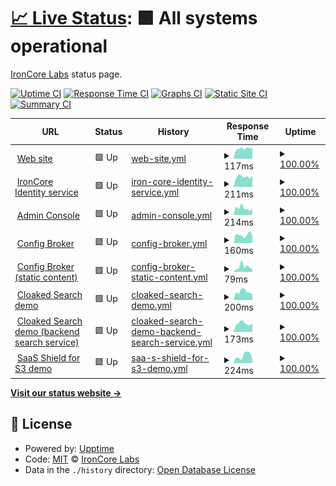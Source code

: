 # [📈 Live Status](https://upptime.ironcorelabs.com): <!--live status--> **🟩 All systems operational**

[IronCore Labs](https://ironcorelabs.com) status page.

[![Uptime CI](https://github.com/IronCoreLabs/upptime/workflows/Uptime%20CI/badge.svg)](https://github.com/IronCoreLabs/upptime/actions?query=workflow%3A%22Uptime+CI%22)
[![Response Time CI](https://github.com/IronCoreLabs/upptime/workflows/Response%20Time%20CI/badge.svg)](https://github.com/IronCoreLabs/upptime/actions?query=workflow%3A%22Response+Time+CI%22)
[![Graphs CI](https://github.com/IronCoreLabs/upptime/workflows/Graphs%20CI/badge.svg)](https://github.com/IronCoreLabs/upptime/actions?query=workflow%3A%22Graphs+CI%22)
[![Static Site CI](https://github.com/IronCoreLabs/upptime/workflows/Static%20Site%20CI/badge.svg)](https://github.com/IronCoreLabs/upptime/actions?query=workflow%3A%22Static+Site+CI%22)
[![Summary CI](https://github.com/IronCoreLabs/upptime/workflows/Summary%20CI/badge.svg)](https://github.com/IronCoreLabs/upptime/actions?query=workflow%3A%22Summary+CI%22)

<!--start: status pages-->
<!-- This summary is generated by Upptime (https://github.com/upptime/upptime) -->
<!-- Do not edit this manually, your changes will be overwritten -->
<!-- prettier-ignore -->
| URL | Status | History | Response Time | Uptime |
| --- | ------ | ------- | ------------- | ------ |
| <img alt="" src="https://icons.duckduckgo.com/ip3/ironcorelabs.com.ico" height="13"> [Web site](https://ironcorelabs.com/) | 🟩 Up | [web-site.yml](https://github.com/IronCoreLabs/upptime/commits/HEAD/history/web-site.yml) | <details><summary><img alt="Response time graph" src="./graphs/web-site/response-time-week.png" height="20"> 117ms</summary><br><a href="https://upptime.ironcorelabs.com/history/web-site"><img alt="Response time 124" src="https://img.shields.io/endpoint?url=https%3A%2F%2Fraw.githubusercontent.com%2FIronCoreLabs%2Fupptime%2FHEAD%2Fapi%2Fweb-site%2Fresponse-time.json"></a><br><a href="https://upptime.ironcorelabs.com/history/web-site"><img alt="24-hour response time 131" src="https://img.shields.io/endpoint?url=https%3A%2F%2Fraw.githubusercontent.com%2FIronCoreLabs%2Fupptime%2FHEAD%2Fapi%2Fweb-site%2Fresponse-time-day.json"></a><br><a href="https://upptime.ironcorelabs.com/history/web-site"><img alt="7-day response time 117" src="https://img.shields.io/endpoint?url=https%3A%2F%2Fraw.githubusercontent.com%2FIronCoreLabs%2Fupptime%2FHEAD%2Fapi%2Fweb-site%2Fresponse-time-week.json"></a><br><a href="https://upptime.ironcorelabs.com/history/web-site"><img alt="30-day response time 129" src="https://img.shields.io/endpoint?url=https%3A%2F%2Fraw.githubusercontent.com%2FIronCoreLabs%2Fupptime%2FHEAD%2Fapi%2Fweb-site%2Fresponse-time-month.json"></a><br><a href="https://upptime.ironcorelabs.com/history/web-site"><img alt="1-year response time 129" src="https://img.shields.io/endpoint?url=https%3A%2F%2Fraw.githubusercontent.com%2FIronCoreLabs%2Fupptime%2FHEAD%2Fapi%2Fweb-site%2Fresponse-time-year.json"></a></details> | <details><summary><a href="https://upptime.ironcorelabs.com/history/web-site">100.00%</a></summary><a href="https://upptime.ironcorelabs.com/history/web-site"><img alt="All-time uptime 99.54%" src="https://img.shields.io/endpoint?url=https%3A%2F%2Fraw.githubusercontent.com%2FIronCoreLabs%2Fupptime%2FHEAD%2Fapi%2Fweb-site%2Fuptime.json"></a><br><a href="https://upptime.ironcorelabs.com/history/web-site"><img alt="24-hour uptime 100.00%" src="https://img.shields.io/endpoint?url=https%3A%2F%2Fraw.githubusercontent.com%2FIronCoreLabs%2Fupptime%2FHEAD%2Fapi%2Fweb-site%2Fuptime-day.json"></a><br><a href="https://upptime.ironcorelabs.com/history/web-site"><img alt="7-day uptime 100.00%" src="https://img.shields.io/endpoint?url=https%3A%2F%2Fraw.githubusercontent.com%2FIronCoreLabs%2Fupptime%2FHEAD%2Fapi%2Fweb-site%2Fuptime-week.json"></a><br><a href="https://upptime.ironcorelabs.com/history/web-site"><img alt="30-day uptime 100.00%" src="https://img.shields.io/endpoint?url=https%3A%2F%2Fraw.githubusercontent.com%2FIronCoreLabs%2Fupptime%2FHEAD%2Fapi%2Fweb-site%2Fuptime-month.json"></a><br><a href="https://upptime.ironcorelabs.com/history/web-site"><img alt="1-year uptime 100.00%" src="https://img.shields.io/endpoint?url=https%3A%2F%2Fraw.githubusercontent.com%2FIronCoreLabs%2Fupptime%2FHEAD%2Fapi%2Fweb-site%2Fuptime-year.json"></a></details>
| <img alt="" src="https://icons.duckduckgo.com/ip3/api.ironcorelabs.com.ico" height="13"> [IronCore Identity service](https://api.ironcorelabs.com/api/health) | 🟩 Up | [iron-core-identity-service.yml](https://github.com/IronCoreLabs/upptime/commits/HEAD/history/iron-core-identity-service.yml) | <details><summary><img alt="Response time graph" src="./graphs/iron-core-identity-service/response-time-week.png" height="20"> 211ms</summary><br><a href="https://upptime.ironcorelabs.com/history/iron-core-identity-service"><img alt="Response time 288" src="https://img.shields.io/endpoint?url=https%3A%2F%2Fraw.githubusercontent.com%2FIronCoreLabs%2Fupptime%2FHEAD%2Fapi%2Firon-core-identity-service%2Fresponse-time.json"></a><br><a href="https://upptime.ironcorelabs.com/history/iron-core-identity-service"><img alt="24-hour response time 233" src="https://img.shields.io/endpoint?url=https%3A%2F%2Fraw.githubusercontent.com%2FIronCoreLabs%2Fupptime%2FHEAD%2Fapi%2Firon-core-identity-service%2Fresponse-time-day.json"></a><br><a href="https://upptime.ironcorelabs.com/history/iron-core-identity-service"><img alt="7-day response time 211" src="https://img.shields.io/endpoint?url=https%3A%2F%2Fraw.githubusercontent.com%2FIronCoreLabs%2Fupptime%2FHEAD%2Fapi%2Firon-core-identity-service%2Fresponse-time-week.json"></a><br><a href="https://upptime.ironcorelabs.com/history/iron-core-identity-service"><img alt="30-day response time 311" src="https://img.shields.io/endpoint?url=https%3A%2F%2Fraw.githubusercontent.com%2FIronCoreLabs%2Fupptime%2FHEAD%2Fapi%2Firon-core-identity-service%2Fresponse-time-month.json"></a><br><a href="https://upptime.ironcorelabs.com/history/iron-core-identity-service"><img alt="1-year response time 254" src="https://img.shields.io/endpoint?url=https%3A%2F%2Fraw.githubusercontent.com%2FIronCoreLabs%2Fupptime%2FHEAD%2Fapi%2Firon-core-identity-service%2Fresponse-time-year.json"></a></details> | <details><summary><a href="https://upptime.ironcorelabs.com/history/iron-core-identity-service">100.00%</a></summary><a href="https://upptime.ironcorelabs.com/history/iron-core-identity-service"><img alt="All-time uptime 99.99%" src="https://img.shields.io/endpoint?url=https%3A%2F%2Fraw.githubusercontent.com%2FIronCoreLabs%2Fupptime%2FHEAD%2Fapi%2Firon-core-identity-service%2Fuptime.json"></a><br><a href="https://upptime.ironcorelabs.com/history/iron-core-identity-service"><img alt="24-hour uptime 100.00%" src="https://img.shields.io/endpoint?url=https%3A%2F%2Fraw.githubusercontent.com%2FIronCoreLabs%2Fupptime%2FHEAD%2Fapi%2Firon-core-identity-service%2Fuptime-day.json"></a><br><a href="https://upptime.ironcorelabs.com/history/iron-core-identity-service"><img alt="7-day uptime 100.00%" src="https://img.shields.io/endpoint?url=https%3A%2F%2Fraw.githubusercontent.com%2FIronCoreLabs%2Fupptime%2FHEAD%2Fapi%2Firon-core-identity-service%2Fuptime-week.json"></a><br><a href="https://upptime.ironcorelabs.com/history/iron-core-identity-service"><img alt="30-day uptime 99.87%" src="https://img.shields.io/endpoint?url=https%3A%2F%2Fraw.githubusercontent.com%2FIronCoreLabs%2Fupptime%2FHEAD%2Fapi%2Firon-core-identity-service%2Fuptime-month.json"></a><br><a href="https://upptime.ironcorelabs.com/history/iron-core-identity-service"><img alt="1-year uptime 99.98%" src="https://img.shields.io/endpoint?url=https%3A%2F%2Fraw.githubusercontent.com%2FIronCoreLabs%2Fupptime%2FHEAD%2Fapi%2Firon-core-identity-service%2Fuptime-year.json"></a></details>
| <img alt="" src="https://icons.duckduckgo.com/ip3/admin.ironcorelabs.com.ico" height="13"> [Admin Console](https://admin.ironcorelabs.com/api/health) | 🟩 Up | [admin-console.yml](https://github.com/IronCoreLabs/upptime/commits/HEAD/history/admin-console.yml) | <details><summary><img alt="Response time graph" src="./graphs/admin-console/response-time-week.png" height="20"> 214ms</summary><br><a href="https://upptime.ironcorelabs.com/history/admin-console"><img alt="Response time 177" src="https://img.shields.io/endpoint?url=https%3A%2F%2Fraw.githubusercontent.com%2FIronCoreLabs%2Fupptime%2FHEAD%2Fapi%2Fadmin-console%2Fresponse-time.json"></a><br><a href="https://upptime.ironcorelabs.com/history/admin-console"><img alt="24-hour response time 253" src="https://img.shields.io/endpoint?url=https%3A%2F%2Fraw.githubusercontent.com%2FIronCoreLabs%2Fupptime%2FHEAD%2Fapi%2Fadmin-console%2Fresponse-time-day.json"></a><br><a href="https://upptime.ironcorelabs.com/history/admin-console"><img alt="7-day response time 214" src="https://img.shields.io/endpoint?url=https%3A%2F%2Fraw.githubusercontent.com%2FIronCoreLabs%2Fupptime%2FHEAD%2Fapi%2Fadmin-console%2Fresponse-time-week.json"></a><br><a href="https://upptime.ironcorelabs.com/history/admin-console"><img alt="30-day response time 228" src="https://img.shields.io/endpoint?url=https%3A%2F%2Fraw.githubusercontent.com%2FIronCoreLabs%2Fupptime%2FHEAD%2Fapi%2Fadmin-console%2Fresponse-time-month.json"></a><br><a href="https://upptime.ironcorelabs.com/history/admin-console"><img alt="1-year response time 182" src="https://img.shields.io/endpoint?url=https%3A%2F%2Fraw.githubusercontent.com%2FIronCoreLabs%2Fupptime%2FHEAD%2Fapi%2Fadmin-console%2Fresponse-time-year.json"></a></details> | <details><summary><a href="https://upptime.ironcorelabs.com/history/admin-console">100.00%</a></summary><a href="https://upptime.ironcorelabs.com/history/admin-console"><img alt="All-time uptime 100.00%" src="https://img.shields.io/endpoint?url=https%3A%2F%2Fraw.githubusercontent.com%2FIronCoreLabs%2Fupptime%2FHEAD%2Fapi%2Fadmin-console%2Fuptime.json"></a><br><a href="https://upptime.ironcorelabs.com/history/admin-console"><img alt="24-hour uptime 100.00%" src="https://img.shields.io/endpoint?url=https%3A%2F%2Fraw.githubusercontent.com%2FIronCoreLabs%2Fupptime%2FHEAD%2Fapi%2Fadmin-console%2Fuptime-day.json"></a><br><a href="https://upptime.ironcorelabs.com/history/admin-console"><img alt="7-day uptime 100.00%" src="https://img.shields.io/endpoint?url=https%3A%2F%2Fraw.githubusercontent.com%2FIronCoreLabs%2Fupptime%2FHEAD%2Fapi%2Fadmin-console%2Fuptime-week.json"></a><br><a href="https://upptime.ironcorelabs.com/history/admin-console"><img alt="30-day uptime 99.98%" src="https://img.shields.io/endpoint?url=https%3A%2F%2Fraw.githubusercontent.com%2FIronCoreLabs%2Fupptime%2FHEAD%2Fapi%2Fadmin-console%2Fuptime-month.json"></a><br><a href="https://upptime.ironcorelabs.com/history/admin-console"><img alt="1-year uptime 100.00%" src="https://img.shields.io/endpoint?url=https%3A%2F%2Fraw.githubusercontent.com%2FIronCoreLabs%2Fupptime%2FHEAD%2Fapi%2Fadmin-console%2Fuptime-year.json"></a></details>
| <img alt="" src="https://icons.duckduckgo.com/ip3/config.ironcorelabs.com.ico" height="13"> [Config Broker](https://config.ironcorelabs.com/health) | 🟩 Up | [config-broker.yml](https://github.com/IronCoreLabs/upptime/commits/HEAD/history/config-broker.yml) | <details><summary><img alt="Response time graph" src="./graphs/config-broker/response-time-week.png" height="20"> 160ms</summary><br><a href="https://upptime.ironcorelabs.com/history/config-broker"><img alt="Response time 187" src="https://img.shields.io/endpoint?url=https%3A%2F%2Fraw.githubusercontent.com%2FIronCoreLabs%2Fupptime%2FHEAD%2Fapi%2Fconfig-broker%2Fresponse-time.json"></a><br><a href="https://upptime.ironcorelabs.com/history/config-broker"><img alt="24-hour response time 189" src="https://img.shields.io/endpoint?url=https%3A%2F%2Fraw.githubusercontent.com%2FIronCoreLabs%2Fupptime%2FHEAD%2Fapi%2Fconfig-broker%2Fresponse-time-day.json"></a><br><a href="https://upptime.ironcorelabs.com/history/config-broker"><img alt="7-day response time 160" src="https://img.shields.io/endpoint?url=https%3A%2F%2Fraw.githubusercontent.com%2FIronCoreLabs%2Fupptime%2FHEAD%2Fapi%2Fconfig-broker%2Fresponse-time-week.json"></a><br><a href="https://upptime.ironcorelabs.com/history/config-broker"><img alt="30-day response time 625" src="https://img.shields.io/endpoint?url=https%3A%2F%2Fraw.githubusercontent.com%2FIronCoreLabs%2Fupptime%2FHEAD%2Fapi%2Fconfig-broker%2Fresponse-time-month.json"></a><br><a href="https://upptime.ironcorelabs.com/history/config-broker"><img alt="1-year response time 200" src="https://img.shields.io/endpoint?url=https%3A%2F%2Fraw.githubusercontent.com%2FIronCoreLabs%2Fupptime%2FHEAD%2Fapi%2Fconfig-broker%2Fresponse-time-year.json"></a></details> | <details><summary><a href="https://upptime.ironcorelabs.com/history/config-broker">100.00%</a></summary><a href="https://upptime.ironcorelabs.com/history/config-broker"><img alt="All-time uptime 99.53%" src="https://img.shields.io/endpoint?url=https%3A%2F%2Fraw.githubusercontent.com%2FIronCoreLabs%2Fupptime%2FHEAD%2Fapi%2Fconfig-broker%2Fuptime.json"></a><br><a href="https://upptime.ironcorelabs.com/history/config-broker"><img alt="24-hour uptime 100.00%" src="https://img.shields.io/endpoint?url=https%3A%2F%2Fraw.githubusercontent.com%2FIronCoreLabs%2Fupptime%2FHEAD%2Fapi%2Fconfig-broker%2Fuptime-day.json"></a><br><a href="https://upptime.ironcorelabs.com/history/config-broker"><img alt="7-day uptime 100.00%" src="https://img.shields.io/endpoint?url=https%3A%2F%2Fraw.githubusercontent.com%2FIronCoreLabs%2Fupptime%2FHEAD%2Fapi%2Fconfig-broker%2Fuptime-week.json"></a><br><a href="https://upptime.ironcorelabs.com/history/config-broker"><img alt="30-day uptime 99.92%" src="https://img.shields.io/endpoint?url=https%3A%2F%2Fraw.githubusercontent.com%2FIronCoreLabs%2Fupptime%2FHEAD%2Fapi%2Fconfig-broker%2Fuptime-month.json"></a><br><a href="https://upptime.ironcorelabs.com/history/config-broker"><img alt="1-year uptime 99.99%" src="https://img.shields.io/endpoint?url=https%3A%2F%2Fraw.githubusercontent.com%2FIronCoreLabs%2Fupptime%2FHEAD%2Fapi%2Fconfig-broker%2Fuptime-year.json"></a></details>
| <img alt="" src="https://icons.duckduckgo.com/ip3/config.ironcorelabs.com.ico" height="13"> [Config Broker (static content)](https://config.ironcorelabs.com/static/manifest.json) | 🟩 Up | [config-broker-static-content.yml](https://github.com/IronCoreLabs/upptime/commits/HEAD/history/config-broker-static-content.yml) | <details><summary><img alt="Response time graph" src="./graphs/config-broker-static-content/response-time-week.png" height="20"> 79ms</summary><br><a href="https://upptime.ironcorelabs.com/history/config-broker-static-content"><img alt="Response time 72" src="https://img.shields.io/endpoint?url=https%3A%2F%2Fraw.githubusercontent.com%2FIronCoreLabs%2Fupptime%2FHEAD%2Fapi%2Fconfig-broker-static-content%2Fresponse-time.json"></a><br><a href="https://upptime.ironcorelabs.com/history/config-broker-static-content"><img alt="24-hour response time 96" src="https://img.shields.io/endpoint?url=https%3A%2F%2Fraw.githubusercontent.com%2FIronCoreLabs%2Fupptime%2FHEAD%2Fapi%2Fconfig-broker-static-content%2Fresponse-time-day.json"></a><br><a href="https://upptime.ironcorelabs.com/history/config-broker-static-content"><img alt="7-day response time 79" src="https://img.shields.io/endpoint?url=https%3A%2F%2Fraw.githubusercontent.com%2FIronCoreLabs%2Fupptime%2FHEAD%2Fapi%2Fconfig-broker-static-content%2Fresponse-time-week.json"></a><br><a href="https://upptime.ironcorelabs.com/history/config-broker-static-content"><img alt="30-day response time 66" src="https://img.shields.io/endpoint?url=https%3A%2F%2Fraw.githubusercontent.com%2FIronCoreLabs%2Fupptime%2FHEAD%2Fapi%2Fconfig-broker-static-content%2Fresponse-time-month.json"></a><br><a href="https://upptime.ironcorelabs.com/history/config-broker-static-content"><img alt="1-year response time 71" src="https://img.shields.io/endpoint?url=https%3A%2F%2Fraw.githubusercontent.com%2FIronCoreLabs%2Fupptime%2FHEAD%2Fapi%2Fconfig-broker-static-content%2Fresponse-time-year.json"></a></details> | <details><summary><a href="https://upptime.ironcorelabs.com/history/config-broker-static-content">100.00%</a></summary><a href="https://upptime.ironcorelabs.com/history/config-broker-static-content"><img alt="All-time uptime 99.54%" src="https://img.shields.io/endpoint?url=https%3A%2F%2Fraw.githubusercontent.com%2FIronCoreLabs%2Fupptime%2FHEAD%2Fapi%2Fconfig-broker-static-content%2Fuptime.json"></a><br><a href="https://upptime.ironcorelabs.com/history/config-broker-static-content"><img alt="24-hour uptime 100.00%" src="https://img.shields.io/endpoint?url=https%3A%2F%2Fraw.githubusercontent.com%2FIronCoreLabs%2Fupptime%2FHEAD%2Fapi%2Fconfig-broker-static-content%2Fuptime-day.json"></a><br><a href="https://upptime.ironcorelabs.com/history/config-broker-static-content"><img alt="7-day uptime 100.00%" src="https://img.shields.io/endpoint?url=https%3A%2F%2Fraw.githubusercontent.com%2FIronCoreLabs%2Fupptime%2FHEAD%2Fapi%2Fconfig-broker-static-content%2Fuptime-week.json"></a><br><a href="https://upptime.ironcorelabs.com/history/config-broker-static-content"><img alt="30-day uptime 100.00%" src="https://img.shields.io/endpoint?url=https%3A%2F%2Fraw.githubusercontent.com%2FIronCoreLabs%2Fupptime%2FHEAD%2Fapi%2Fconfig-broker-static-content%2Fuptime-month.json"></a><br><a href="https://upptime.ironcorelabs.com/history/config-broker-static-content"><img alt="1-year uptime 100.00%" src="https://img.shields.io/endpoint?url=https%3A%2F%2Fraw.githubusercontent.com%2FIronCoreLabs%2Fupptime%2FHEAD%2Fapi%2Fconfig-broker-static-content%2Fuptime-year.json"></a></details>
| <img alt="" src="https://icons.duckduckgo.com/ip3/cloaked-search.ironcorelabs.com.ico" height="13"> [Cloaked Search demo](https://cloaked-search.ironcorelabs.com/_cloaked_search/live) | 🟩 Up | [cloaked-search-demo.yml](https://github.com/IronCoreLabs/upptime/commits/HEAD/history/cloaked-search-demo.yml) | <details><summary><img alt="Response time graph" src="./graphs/cloaked-search-demo/response-time-week.png" height="20"> 200ms</summary><br><a href="https://upptime.ironcorelabs.com/history/cloaked-search-demo"><img alt="Response time 173" src="https://img.shields.io/endpoint?url=https%3A%2F%2Fraw.githubusercontent.com%2FIronCoreLabs%2Fupptime%2FHEAD%2Fapi%2Fcloaked-search-demo%2Fresponse-time.json"></a><br><a href="https://upptime.ironcorelabs.com/history/cloaked-search-demo"><img alt="24-hour response time 219" src="https://img.shields.io/endpoint?url=https%3A%2F%2Fraw.githubusercontent.com%2FIronCoreLabs%2Fupptime%2FHEAD%2Fapi%2Fcloaked-search-demo%2Fresponse-time-day.json"></a><br><a href="https://upptime.ironcorelabs.com/history/cloaked-search-demo"><img alt="7-day response time 200" src="https://img.shields.io/endpoint?url=https%3A%2F%2Fraw.githubusercontent.com%2FIronCoreLabs%2Fupptime%2FHEAD%2Fapi%2Fcloaked-search-demo%2Fresponse-time-week.json"></a><br><a href="https://upptime.ironcorelabs.com/history/cloaked-search-demo"><img alt="30-day response time 189" src="https://img.shields.io/endpoint?url=https%3A%2F%2Fraw.githubusercontent.com%2FIronCoreLabs%2Fupptime%2FHEAD%2Fapi%2Fcloaked-search-demo%2Fresponse-time-month.json"></a><br><a href="https://upptime.ironcorelabs.com/history/cloaked-search-demo"><img alt="1-year response time 177" src="https://img.shields.io/endpoint?url=https%3A%2F%2Fraw.githubusercontent.com%2FIronCoreLabs%2Fupptime%2FHEAD%2Fapi%2Fcloaked-search-demo%2Fresponse-time-year.json"></a></details> | <details><summary><a href="https://upptime.ironcorelabs.com/history/cloaked-search-demo">100.00%</a></summary><a href="https://upptime.ironcorelabs.com/history/cloaked-search-demo"><img alt="All-time uptime 98.94%" src="https://img.shields.io/endpoint?url=https%3A%2F%2Fraw.githubusercontent.com%2FIronCoreLabs%2Fupptime%2FHEAD%2Fapi%2Fcloaked-search-demo%2Fuptime.json"></a><br><a href="https://upptime.ironcorelabs.com/history/cloaked-search-demo"><img alt="24-hour uptime 100.00%" src="https://img.shields.io/endpoint?url=https%3A%2F%2Fraw.githubusercontent.com%2FIronCoreLabs%2Fupptime%2FHEAD%2Fapi%2Fcloaked-search-demo%2Fuptime-day.json"></a><br><a href="https://upptime.ironcorelabs.com/history/cloaked-search-demo"><img alt="7-day uptime 100.00%" src="https://img.shields.io/endpoint?url=https%3A%2F%2Fraw.githubusercontent.com%2FIronCoreLabs%2Fupptime%2FHEAD%2Fapi%2Fcloaked-search-demo%2Fuptime-week.json"></a><br><a href="https://upptime.ironcorelabs.com/history/cloaked-search-demo"><img alt="30-day uptime 100.00%" src="https://img.shields.io/endpoint?url=https%3A%2F%2Fraw.githubusercontent.com%2FIronCoreLabs%2Fupptime%2FHEAD%2Fapi%2Fcloaked-search-demo%2Fuptime-month.json"></a><br><a href="https://upptime.ironcorelabs.com/history/cloaked-search-demo"><img alt="1-year uptime 99.97%" src="https://img.shields.io/endpoint?url=https%3A%2F%2Fraw.githubusercontent.com%2FIronCoreLabs%2Fupptime%2FHEAD%2Fapi%2Fcloaked-search-demo%2Fuptime-year.json"></a></details>
| <img alt="" src="https://icons.duckduckgo.com/ip3/search-service.ironcorelabs.com.ico" height="13"> [Cloaked Search demo (backend search service)](https://search-service.ironcorelabs.com/wikipedia_v2/_search?size=0) | 🟩 Up | [cloaked-search-demo-backend-search-service.yml](https://github.com/IronCoreLabs/upptime/commits/HEAD/history/cloaked-search-demo-backend-search-service.yml) | <details><summary><img alt="Response time graph" src="./graphs/cloaked-search-demo-backend-search-service/response-time-week.png" height="20"> 173ms</summary><br><a href="https://upptime.ironcorelabs.com/history/cloaked-search-demo-backend-search-service"><img alt="Response time 196" src="https://img.shields.io/endpoint?url=https%3A%2F%2Fraw.githubusercontent.com%2FIronCoreLabs%2Fupptime%2FHEAD%2Fapi%2Fcloaked-search-demo-backend-search-service%2Fresponse-time.json"></a><br><a href="https://upptime.ironcorelabs.com/history/cloaked-search-demo-backend-search-service"><img alt="24-hour response time 179" src="https://img.shields.io/endpoint?url=https%3A%2F%2Fraw.githubusercontent.com%2FIronCoreLabs%2Fupptime%2FHEAD%2Fapi%2Fcloaked-search-demo-backend-search-service%2Fresponse-time-day.json"></a><br><a href="https://upptime.ironcorelabs.com/history/cloaked-search-demo-backend-search-service"><img alt="7-day response time 173" src="https://img.shields.io/endpoint?url=https%3A%2F%2Fraw.githubusercontent.com%2FIronCoreLabs%2Fupptime%2FHEAD%2Fapi%2Fcloaked-search-demo-backend-search-service%2Fresponse-time-week.json"></a><br><a href="https://upptime.ironcorelabs.com/history/cloaked-search-demo-backend-search-service"><img alt="30-day response time 185" src="https://img.shields.io/endpoint?url=https%3A%2F%2Fraw.githubusercontent.com%2FIronCoreLabs%2Fupptime%2FHEAD%2Fapi%2Fcloaked-search-demo-backend-search-service%2Fresponse-time-month.json"></a><br><a href="https://upptime.ironcorelabs.com/history/cloaked-search-demo-backend-search-service"><img alt="1-year response time 213" src="https://img.shields.io/endpoint?url=https%3A%2F%2Fraw.githubusercontent.com%2FIronCoreLabs%2Fupptime%2FHEAD%2Fapi%2Fcloaked-search-demo-backend-search-service%2Fresponse-time-year.json"></a></details> | <details><summary><a href="https://upptime.ironcorelabs.com/history/cloaked-search-demo-backend-search-service">100.00%</a></summary><a href="https://upptime.ironcorelabs.com/history/cloaked-search-demo-backend-search-service"><img alt="All-time uptime 98.92%" src="https://img.shields.io/endpoint?url=https%3A%2F%2Fraw.githubusercontent.com%2FIronCoreLabs%2Fupptime%2FHEAD%2Fapi%2Fcloaked-search-demo-backend-search-service%2Fuptime.json"></a><br><a href="https://upptime.ironcorelabs.com/history/cloaked-search-demo-backend-search-service"><img alt="24-hour uptime 100.00%" src="https://img.shields.io/endpoint?url=https%3A%2F%2Fraw.githubusercontent.com%2FIronCoreLabs%2Fupptime%2FHEAD%2Fapi%2Fcloaked-search-demo-backend-search-service%2Fuptime-day.json"></a><br><a href="https://upptime.ironcorelabs.com/history/cloaked-search-demo-backend-search-service"><img alt="7-day uptime 100.00%" src="https://img.shields.io/endpoint?url=https%3A%2F%2Fraw.githubusercontent.com%2FIronCoreLabs%2Fupptime%2FHEAD%2Fapi%2Fcloaked-search-demo-backend-search-service%2Fuptime-week.json"></a><br><a href="https://upptime.ironcorelabs.com/history/cloaked-search-demo-backend-search-service"><img alt="30-day uptime 100.00%" src="https://img.shields.io/endpoint?url=https%3A%2F%2Fraw.githubusercontent.com%2FIronCoreLabs%2Fupptime%2FHEAD%2Fapi%2Fcloaked-search-demo-backend-search-service%2Fuptime-month.json"></a><br><a href="https://upptime.ironcorelabs.com/history/cloaked-search-demo-backend-search-service"><img alt="1-year uptime 99.93%" src="https://img.shields.io/endpoint?url=https%3A%2F%2Fraw.githubusercontent.com%2FIronCoreLabs%2Fupptime%2FHEAD%2Fapi%2Fcloaked-search-demo-backend-search-service%2Fuptime-year.json"></a></details>
| <img alt="" src="https://icons.duckduckgo.com/ip3/saas-shield-for-s3-demo.ironcorelabs.com.ico" height="13"> [SaaS Shield for S3 demo](https://saas-shield-for-s3-demo.ironcorelabs.com/healthz) | 🟩 Up | [saa-s-shield-for-s3-demo.yml](https://github.com/IronCoreLabs/upptime/commits/HEAD/history/saa-s-shield-for-s3-demo.yml) | <details><summary><img alt="Response time graph" src="./graphs/saa-s-shield-for-s3-demo/response-time-week.png" height="20"> 224ms</summary><br><a href="https://upptime.ironcorelabs.com/history/saa-s-shield-for-s3-demo"><img alt="Response time 181" src="https://img.shields.io/endpoint?url=https%3A%2F%2Fraw.githubusercontent.com%2FIronCoreLabs%2Fupptime%2FHEAD%2Fapi%2Fsaa-s-shield-for-s3-demo%2Fresponse-time.json"></a><br><a href="https://upptime.ironcorelabs.com/history/saa-s-shield-for-s3-demo"><img alt="24-hour response time 147" src="https://img.shields.io/endpoint?url=https%3A%2F%2Fraw.githubusercontent.com%2FIronCoreLabs%2Fupptime%2FHEAD%2Fapi%2Fsaa-s-shield-for-s3-demo%2Fresponse-time-day.json"></a><br><a href="https://upptime.ironcorelabs.com/history/saa-s-shield-for-s3-demo"><img alt="7-day response time 224" src="https://img.shields.io/endpoint?url=https%3A%2F%2Fraw.githubusercontent.com%2FIronCoreLabs%2Fupptime%2FHEAD%2Fapi%2Fsaa-s-shield-for-s3-demo%2Fresponse-time-week.json"></a><br><a href="https://upptime.ironcorelabs.com/history/saa-s-shield-for-s3-demo"><img alt="30-day response time 206" src="https://img.shields.io/endpoint?url=https%3A%2F%2Fraw.githubusercontent.com%2FIronCoreLabs%2Fupptime%2FHEAD%2Fapi%2Fsaa-s-shield-for-s3-demo%2Fresponse-time-month.json"></a><br><a href="https://upptime.ironcorelabs.com/history/saa-s-shield-for-s3-demo"><img alt="1-year response time 182" src="https://img.shields.io/endpoint?url=https%3A%2F%2Fraw.githubusercontent.com%2FIronCoreLabs%2Fupptime%2FHEAD%2Fapi%2Fsaa-s-shield-for-s3-demo%2Fresponse-time-year.json"></a></details> | <details><summary><a href="https://upptime.ironcorelabs.com/history/saa-s-shield-for-s3-demo">100.00%</a></summary><a href="https://upptime.ironcorelabs.com/history/saa-s-shield-for-s3-demo"><img alt="All-time uptime 99.19%" src="https://img.shields.io/endpoint?url=https%3A%2F%2Fraw.githubusercontent.com%2FIronCoreLabs%2Fupptime%2FHEAD%2Fapi%2Fsaa-s-shield-for-s3-demo%2Fuptime.json"></a><br><a href="https://upptime.ironcorelabs.com/history/saa-s-shield-for-s3-demo"><img alt="24-hour uptime 100.00%" src="https://img.shields.io/endpoint?url=https%3A%2F%2Fraw.githubusercontent.com%2FIronCoreLabs%2Fupptime%2FHEAD%2Fapi%2Fsaa-s-shield-for-s3-demo%2Fuptime-day.json"></a><br><a href="https://upptime.ironcorelabs.com/history/saa-s-shield-for-s3-demo"><img alt="7-day uptime 100.00%" src="https://img.shields.io/endpoint?url=https%3A%2F%2Fraw.githubusercontent.com%2FIronCoreLabs%2Fupptime%2FHEAD%2Fapi%2Fsaa-s-shield-for-s3-demo%2Fuptime-week.json"></a><br><a href="https://upptime.ironcorelabs.com/history/saa-s-shield-for-s3-demo"><img alt="30-day uptime 100.00%" src="https://img.shields.io/endpoint?url=https%3A%2F%2Fraw.githubusercontent.com%2FIronCoreLabs%2Fupptime%2FHEAD%2Fapi%2Fsaa-s-shield-for-s3-demo%2Fuptime-month.json"></a><br><a href="https://upptime.ironcorelabs.com/history/saa-s-shield-for-s3-demo"><img alt="1-year uptime 99.49%" src="https://img.shields.io/endpoint?url=https%3A%2F%2Fraw.githubusercontent.com%2FIronCoreLabs%2Fupptime%2FHEAD%2Fapi%2Fsaa-s-shield-for-s3-demo%2Fuptime-year.json"></a></details>

<!--end: status pages-->

[**Visit our status website →**](https://upptime.ironcorelabs.com)

## 📄 License

- Powered by: [Upptime](https://github.com/upptime/upptime)
- Code: [MIT](./LICENSE) © [IronCore Labs](https://ironcorelabs.com)
- Data in the `./history` directory: [Open Database License](https://opendatacommons.org/licenses/odbl/1-0/)
